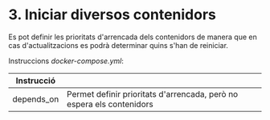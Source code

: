 # 3. Iniciar diversos contenidors

Es pot definir les prioritats d'arrencada dels contenidors de manera que en
cas d'actualitzacions es podrà determinar quins s'han de reiniciar.

Instruccions _docker-compose.yml_:

| Instrucció |                                                                       |
| ---------- | --------------------------------------------------------------------- |
| depends_on | Permet definir prioritats d'arrencada, però no espera els contenidors |
